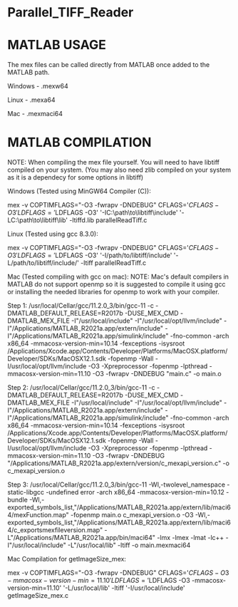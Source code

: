 # Parallel_TIFF_Reader

# MATLAB USAGE

The mex files can be called directly from MATLAB once added to the MATLAB path.

Windows - .mexw64

Linux - .mexa64

Mac - .mexmaci64

# MATLAB COMPILATION

NOTE: When compiling the mex file yourself. You will need to have libtiff compiled on your system.
(You may also need zlib compiled on your system as it is a dependecy for some options in libtiff)

Windows (Tested using MinGW64 Compiler (C)):

mex -v COPTIMFLAGS="-O3 -fwrapv -DNDEBUG" CFLAGS='$CFLAGS -O3' LDFLAGS='$LDFLAGS -O3' '-IC:\path\to\libtiff\include' '-LC:\path\to\libtiff\lib\' -ltiffd.lib parallelReadTiff.c

Linux (Tested using gcc 8.3.0):

mex -v COPTIMFLAGS="-O3 -fwrapv -DNDEBUG" CFLAGS='$CFLAGS -O3' LDFLAGS='$LDFLAGS -O3' '-I/path/to/libtiff/include' '-L/path/to/libtiff/include/' -ltiff parallelReadTiff.c

Mac (Tested compiling with gcc on mac):
NOTE: Mac's default compilers in MATLAB do not support openmp so it is suggested to compile it using gcc or installing the needed libraries for openmp to work with your compiler.

Step 1: /usr/local/Cellar/gcc/11.2.0_3/bin/gcc-11 -c -DMATLAB_DEFAULT_RELEASE=R2017b -DUSE_MEX_CMD  -DMATLAB_MEX_FILE -I"/usr/local/include" -I"/usr/local/opt/llvm/include" -I"/Applications/MATLAB_R2021a.app/extern/include" -I"/Applications/MATLAB_R2021a.app/simulink/include" -fno-common -arch x86_64 -mmacosx-version-min=10.14 -fexceptions -isysroot /Applications/Xcode.app/Contents/Developer/Platforms/MacOSX.platform/Developer/SDKs/MacOSX12.1.sdk -fopenmp -Wall -I/usr/local/opt/llvm/include -O3 -Xpreprocessor -fopenmp -lpthread -mmacosx-version-min=11.10 -O3 -fwrapv -DNDEBUG "main.c" -o main.o

Step 2: /usr/local/Cellar/gcc/11.2.0_3/bin/gcc-11 -c -DMATLAB_DEFAULT_RELEASE=R2017b -DUSE_MEX_CMD  -DMATLAB_MEX_FILE -I"/usr/local/include" -I"/usr/local/opt/llvm/include" -I"/Applications/MATLAB_R2021a.app/extern/include" -I"/Applications/MATLAB_R2021a.app/simulink/include" -fno-common -arch x86_64 -mmacosx-version-min=10.14 -fexceptions -isysroot /Applications/Xcode.app/Contents/Developer/Platforms/MacOSX.platform/Developer/SDKs/MacOSX12.1.sdk -fopenmp -Wall -I/usr/local/opt/llvm/include -O3 -Xpreprocessor -fopenmp -lpthread -mmacosx-version-min=11.10 -O3 -fwrapv -DNDEBUG "/Applications/MATLAB_R2021a.app/extern/version/c_mexapi_version.c" -o c_mexapi_version.o

Step 3: /usr/local/Cellar/gcc/11.2.0_3/bin/gcc-11 -Wl,-twolevel_namespace -static-libgcc -undefined error -arch x86_64 -mmacosx-version-min=10.12 -bundle -Wl,-exported_symbols_list,"/Applications/MATLAB_R2021a.app/extern/lib/maci64/mexFunction.map" -fopenmp main.o c_mexapi_version.o -O3 -Wl,-exported_symbols_list,"/Applications/MATLAB_R2021a.app/extern/lib/maci64/c_exportsmexfileversion.map"  -L"/Applications/MATLAB_R2021a.app/bin/maci64" -lmx -lmex -lmat -lc++ -I"/usr/local/include" -L"/usr/local/lib" -ltiff -o main.mexmaci64

Mac Compilation for getImageSize_mex:

mex -v COPTIMFLAGS="-O3 -fwrapv -DNDEBUG" CFLAGS='$CFLAGS -O3 -mmacosx-version-min=11.10' LDFLAGS='$LDFLAGS -O3 -mmacosx-version-min=11.10' '-L/usr/local/lib' -ltiff '-I/usr/local/include' getImageSize_mex.c